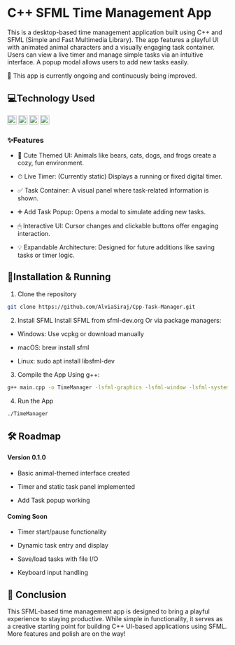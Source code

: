 # C++ SFML Time Management App

This is a desktop-based time management application built using C++ and SFML (Simple and Fast Multimedia Library). The app features a playful UI with animated animal characters and a visually engaging task container. Users can view a live timer and manage simple tasks via an intuitive interface. A popup modal allows users to add new tasks easily.

🧪 This app is currently ongoing and continuously being improved.

## 💻Technology Used

<a href="https://isocpp.org/" title="C++"><img src="https://github.com/get-icon/geticon/raw/master/icons/c-plusplus.svg" alt="C++" width="21px" height="21px"></a>
<a href="https://www.sfml-dev.org/" title="SFML"><img src="https://upload.wikimedia.org/wikipedia/en/thumb/0/07/SFML_Logo.svg/1280px-SFML_Logo.svg.png" alt="SFML" width="21px" height="21px"></a>
<a href="https://code.visualstudio.com/" title="Visual Studio Code"><img src="https://github.com/get-icon/geticon/raw/master/icons/visual-studio-code.svg" alt="VS Code" width="21px" height="21px"></a>
<a href="https://cmake.org/" title="CMake"><img src="https://github.com/get-icon/geticon/raw/master/icons/cmake.svg" alt="CMake" width="21px" height="21px"></a>

### ✨Features

- 🐾 Cute Themed UI: Animals like bears, cats, dogs, and frogs create a cozy, fun environment.

- ⏱ Live Timer: (Currently static) Displays a running or fixed digital timer.

- ✅ Task Container: A visual panel where task-related information is shown.

- ➕ Add Task Popup: Opens a modal to simulate adding new tasks.

- 🖱 Interactive UI: Cursor changes and clickable buttons offer engaging interaction.

- 💡 Expandable Architecture: Designed for future additions like saving tasks or timer logic.

## 🚀Installation & Running

1. Clone the repository

```bash
git clone https://github.com/AlviaSiraj/Cpp-Task-Manager.git
```

2. Install SFML
   Install SFML from sfml-dev.org
   Or via package managers:

- Windows: Use vcpkg or download manually

- macOS: brew install sfml

- Linux: sudo apt install libsfml-dev

3. Compile the App
   Using g++:

```bash
g++ main.cpp -o TimeManager -lsfml-graphics -lsfml-window -lsfml-system

```

4. Run the App

```bash
./TimeManager
```

## 🛠 Roadmap

#### Version 0.1.0

- Basic animal-themed interface created

- Timer and static task panel implemented

- Add Task popup working

#### Coming Soon

- Timer start/pause functionality

- Dynamic task entry and display

- Save/load tasks with file I/O

- Keyboard input handling

## 🙌 Conclusion

This SFML-based time management app is designed to bring a playful experience to staying productive. While simple in functionality, it serves as a creative starting point for building C++ UI-based applications using SFML. More features and polish are on the way!
